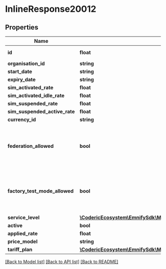 # InlineResponse20012

## Properties
Name | Type | Description | Notes
------------ | ------------- | ------------- | -------------
**id** | **float** | ID of the tariff plan assignment | [optional] 
**organisation_id** | **string** |  | [optional] 
**start_date** | **string** |  | [optional] 
**expiry_date** | **string** |  | [optional] 
**sim_activated_rate** | **float** |  | [optional] 
**sim_activated_idle_rate** | **float** |  | [optional] 
**sim_suspended_rate** | **float** |  | [optional] 
**sim_suspended_active_rate** | **float** |  | [optional] 
**currency_id** | **string** |  | [optional] 
**federation_allowed** | **bool** | Custom federation_allowed configuration for the organisation. If set to null, the default configuration from the tariff plan will be applied. | [optional] 
**factory_test_mode_allowed** | **bool** | Custom factory_test_mode_allowed configuration for the organisation. If set to null, the default configuration from the tariff plan will be applied. | [optional] 
**service_level** | [**\CodericEcosystem\EmnifySdk\Model\Apiv1organisationorgIdtariffPlanServiceLevel**](Apiv1organisationorgIdtariffPlanServiceLevel.md) |  | [optional] 
**active** | **bool** |  | [optional] 
**applied_rate** | **float** |  | [optional] 
**price_model** | **string** |  | [optional] 
**tariff_plan** | [**\CodericEcosystem\EmnifySdk\Model\Apiv1organisationorgIdtariffPlanTariffPlan**](Apiv1organisationorgIdtariffPlanTariffPlan.md) |  | [optional] 

[[Back to Model list]](../../README.md#documentation-for-models) [[Back to API list]](../../README.md#documentation-for-api-endpoints) [[Back to README]](../../README.md)

